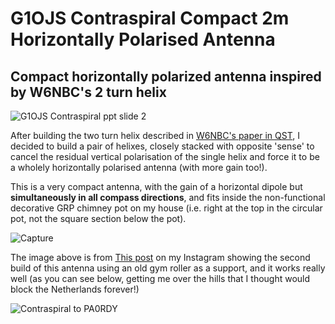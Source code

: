 # G1OJS Contraspiral Compact 2m Horizontally Polarised Antenna
## Compact horizontally polarized antenna inspired by W6NBC's 2 turn helix 

![G1OJS Contraspiral ppt slide 2](https://github.com/user-attachments/assets/a1ef0325-089f-4dd7-92f8-7b0459eb7c45)

After building the two turn helix described in [W6NBC's paper in QST](https://w6nbc.com/articles/2011-06QST2mhelices.pdf), I decided to build a pair of helixes, closely stacked with opposite 'sense' to cancel the residual vertical polarisation of the single helix and force it to be a wholely horizontally polarised antenna (with more gain too!).

This is a very compact antenna, with the gain of a horizontal dipole but **simultaneously in all compass directions**, and fits inside the non-functional decorative GRP chimney pot on my house (i.e. right at the top in the circular pot, not the square section below the pot).

![Capture](https://github.com/user-attachments/assets/9718a9c7-b52f-482a-b3e8-cb67391bd37a)

The image above is from [This post](https://www.instagram.com/reel/DLw5KKeIX6D) on my Instagram showing the second build of this antenna using an old gym roller as a support, and it works really well (as you can see below, getting me over the hills that I thought would block the Netherlands forever!)

![Contraspiral to PA0RDY](https://github.com/user-attachments/assets/ac7509c7-fe48-4ac6-b6bd-cb1b1c4060e5)
